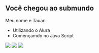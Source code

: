 ## Você chegou ao submundo
 Meu nome e Tauan
 
 - Utilizando o Alura
 - Començamdo no Java Script

![](https://media.tenor.com/5K5Rb5nK-xAAAAAi/oi-felicidades.gif)
![](https://media1.tenor.com/m/Em5BxiSLDNgAAAAd/dancinha-comemorando.gif) ![](https://media1.tenor.com/m/uWmtjXywQWoAAAAC/volibear-league-of-legends.gif) 
  
